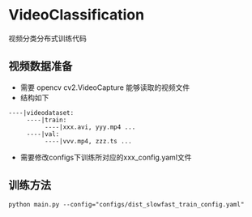 # VideoClassification

视频分类分布式训练代码

## 视频数据准备
- 需要 opencv cv2.VideoCapture 能够读取的视频文件
- 结构如下
```
----|videodataset:
     ----|train:
          ----|xxx.avi, yyy.mp4 ...
     ----|val:
          ----|vvv.mp4, zzz.ts ...
```
- 需要修改configs下训练所对应的xxx_config.yaml文件

## 训练方法
```
python main.py --config="configs/dist_slowfast_train_config.yaml"
```